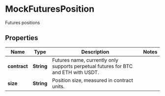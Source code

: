 
# MockFuturesPosition

Futures positions

## Properties

Name | Type | Description | Notes
------------ | ------------- | ------------- | -------------
**contract** | **String** | Futures name, currently only supports perpetual futures for BTC and ETH with USDT. | 
**size** | **String** | Position size, measured in contract units. | 

